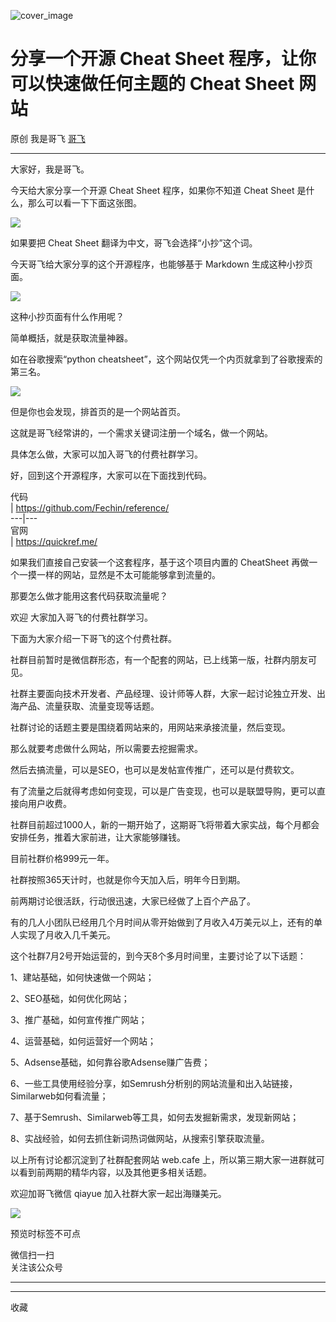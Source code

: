 ![cover_image](https://mmbiz.qpic.cn/sz_mmbiz_jpg/LBrX00GQeicvmJ75LTlz6mIEvdghpJ6KFxOE0MQyfY93yXxm07rvxFLLY8GscGJVMjUia7pboQlquicQjuUdeWATQ/0?wx_fmt=jpeg)

#  分享一个开源 Cheat Sheet 程序，让你可以快速做任何主题的 Cheat Sheet 网站

原创  我是哥飞  [ 哥飞 ](javascript:void\(0\);)

__ _ _ _ _

大家好，我是哥飞。  

今天给大家分享一个开源 Cheat Sheet 程序，如果你不知道 Cheat Sheet 是什么，那么可以看一下下面这张图。

![](https://mmbiz.qpic.cn/sz_mmbiz_png/LBrX00GQeicvmJ75LTlz6mIEvdghpJ6KFUKSIZIeUtYBEYUTfP3pSx4OoOIibUjywuia6mm2YbygBBkVShD3T1kbw/640?wx_fmt=png&from=appmsg)

如果要把 Cheat Sheet 翻译为中文，哥飞会选择“小抄”这个词。  

今天哥飞给大家分享的这个开源程序，也能够基于 Markdown 生成这种小抄页面。  

![](https://mmbiz.qpic.cn/sz_mmbiz_png/LBrX00GQeicvmJ75LTlz6mIEvdghpJ6KFCC8k318zstd1Ulb6ezqKR1XtNbBsQOyurDRAkiaP94LmrL6BTN3PEdA/640?wx_fmt=png&from=appmsg)

这种小抄页面有什么作用呢？  

简单概括，就是获取流量神器。  

如在谷歌搜索“python cheatsheet”，这个网站仅凭一个内页就拿到了谷歌搜索的第三名。

![](https://mmbiz.qpic.cn/sz_mmbiz_png/LBrX00GQeicvmJ75LTlz6mIEvdghpJ6KFPIqDJicz6qibIcmZdia98sOXjC3rTjh721NL2UG69WFsdnVjcf0Djb9pA/640?wx_fmt=png&from=appmsg)

但是你也会发现，排首页的是一个网站首页。  

这就是哥飞经常讲的，一个需求关键词注册一个域名，做一个网站。

具体怎么做，大家可以加入哥飞的付费社群学习。  

好，回到这个开源程序，大家可以在下面找到代码。

代码  
|  https://github.com/Fechin/reference/  
---|---  
官网  
|  https://quickref.me/  
  
  
如果我们直接自己安装一个这套程序，基于这个项目内置的 CheatSheet 再做一个一摸一样的网站，显然是不太可能能够拿到流量的。  

那要怎么做才能用这套代码获取流量呢？  

欢迎  大家加入哥飞的付费社群学习。

下面为大家介绍一下哥飞的这个付费社群。

社群目前暂时是微信群形态，有一个配套的网站，已上线第一版，社群内朋友可见。

  

社群主要面向技术开发者、产品经理、设计师等人群，大家一起讨论独立开发、出海产品、流量获取、流量变现等话题。

  

社群讨论的话题主要是围绕着网站来的，用网站来承接流量，然后变现。

  

那么就要考虑做什么网站，所以需要去挖掘需求。

  

然后去搞流量，可以是SEO，也可以是发帖宣传推广，还可以是付费软文。

  

有了流量之后就得考虑如何变现，可以是广告变现，也可以是联盟导购，更可以直接向用户收费。

  

社群目前超过1000人，新的一期开始了，这期哥飞将带着大家实战，每个月都会安排任务，推着大家前进，让大家能够赚钱。

  

目前社群价格999元一年。

  

社群按照365天计时，也就是你今天加入后，明年今日到期。

  

前两期讨论很活跃，行动很迅速，大家已经做了上百个产品了。

  

有的几人小团队已经用几个月时间从零开始做到了月收入4万美元以上，还有的单人实现了月收入几千美元。

  

这个社群7月2号开始运营的，到今天8个多月时间里，主要讨论了以下话题：

1、建站基础，如何快速做一个网站；

2、SEO基础，如何优化网站；

3、推广基础，如何宣传推广网站；

4、运营基础，如何运营好一个网站；

5、Adsense基础，如何靠谷歌Adsense赚广告费；

6、一些工具使用经验分享，如Semrush分析别的网站流量和出入站链接，Similarweb如何看流量；

7、基于Semrush、Similarweb等工具，如何去发掘新需求，发现新网站；

8、实战经验，如何去抓住新词热词做网站，从搜索引擎获取流量。

  

以上所有讨论都沉淀到了社群配套网站 web.cafe 上，所以第三期大家一进群就可以看到前两期的精华内容，以及其他更多相关话题。

  

欢迎加哥飞微信 qiayue 加入社群大家一起出海赚美元。

  

![](https://mmbiz.qpic.cn/sz_mmbiz_png/LBrX00GQeicv24nb20ZrM7niaIBxv5QynWqOtclGh4ApYjVM5exp1niaK9pOLIOswYu2jU0zczI2Hx2bdfAo1Fwow/640?wx_fmt=png&wxfrom=5&wx_lazy=1&wx_co=1)

  

预览时标签不可点

微信扫一扫  
关注该公众号





****



****



  收藏

